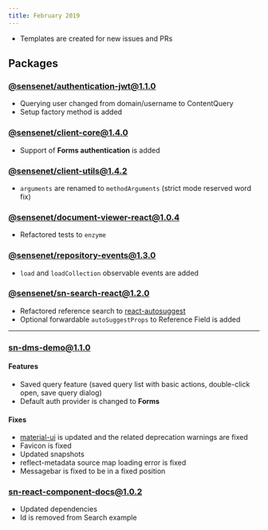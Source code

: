 ```yaml
---
title: February 2019
---
```


- Templates are created for new issues and PRs

## Packages

### [@sensenet/authentication-jwt@1.1.0](https://github.com/SenseNet/sn-client/releases/tag/%40sensenet%2Fauthentication-jwt%401.1.0)

- Querying user changed from domain/username to ContentQuery
- Setup factory method is added
  
### [@sensenet/client-core@1.4.0](https://github.com/SenseNet/sn-client/releases/tag/%40sensenet%2Fclient-core%401.4.0)

- Support of **Forms authentication** is added

### [@sensenet/client-utils@1.4.2](https://github.com/SenseNet/sn-client/releases/tag/%40sensenet%2Fclient-utils%401.4.2)

- `arguments` are renamed to `methodArguments` (strict mode reserved word fix)

### [@sensenet/document-viewer-react@1.0.4](https://github.com/SenseNet/sn-client/releases/tag/%40sensenet%2Fdocument-viewer-react%401.0.4)

- Refactored tests to `enzyme`

### [@sensenet/repository-events@1.3.0](https://github.com/SenseNet/sn-client/releases/tag/%40sensenet%2Frepository-events%401.3.0)

- `load` and `loadCollection` observable events are added

### [@sensenet/sn-search-react@1.2.0](https://github.com/SenseNet/sn-client/releases/tag/%40sensenet%2Fsearch-react%401.2.0)

- Refactored reference search to [react-autosuggest](https://github.com/moroshko/react-autosuggest)
- Optional forwardable `autoSuggestProps` to Reference Field is added

---

### [sn-dms-demo@1.1.0](https://github.com/SenseNet/sn-client/releases/tag/sn-dms-demo%401.1.0)

#### Features
- Saved query feature (saved query list with basic actions, double-click open, save query dialog)
- Default auth provider is changed to **Forms**

#### Fixes
- [material-ui](https://github.com/mui-org/material-ui) is updated and the related deprecation warnings are fixed
- Favicon is fixed
- Updated snapshots
- reflect-metadata source map loading error is fixed
- Messagebar is fixed to be in a fixed position

### [sn-react-component-docs@1.0.2](https://github.com/SenseNet/sn-client/releases/tag/sn-react-component-docs%401.0.2)

- Updated dependencies
- Id is removed from Search example
